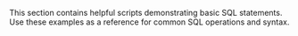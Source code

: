 This section contains helpful scripts demonstrating basic SQL statements. Use these examples as a reference for common SQL operations and syntax.